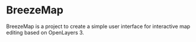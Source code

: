 # BreezeMap
BreezeMap is a project to create a simple user interface for interactive map editing based on OpenLayers 3.
